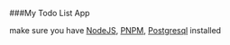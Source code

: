 ###My Todo List App

make sure you have [NodeJS](https://nodejs.org/en/download/), [PNPM](https://pnpm.io/id/installation), [Postgresql](https://www.postgresql.org/download/) installed
